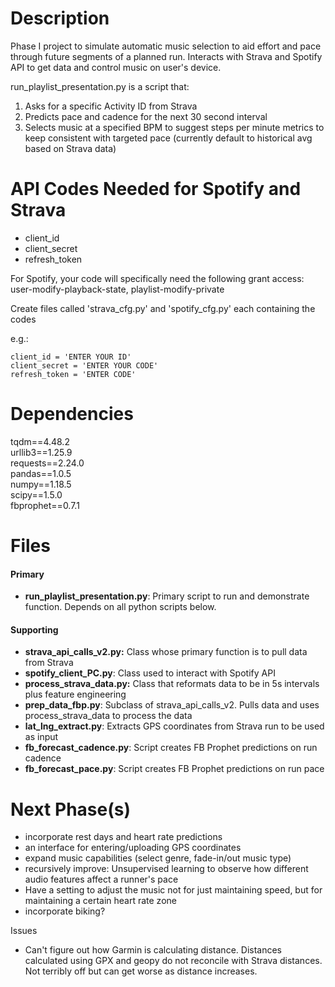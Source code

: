 

# Description

Phase I project to simulate automatic music selection to aid effort and pace through future segments of a planned run. Interacts with Strava and Spotify API to get data and control music on user's device.

run_playlist_presentation.py is a script that:

1) Asks for a specific Activity ID from Strava
2) Predicts pace and cadence for the next 30 second interval
3) Selects music at a specified BPM to suggest steps per minute metrics to keep consistent with targeted pace (currently default to historical avg based on Strava data)

# API Codes Needed for Spotify and Strava
- client_id
- client_secret 
- refresh_token 

For Spotify, your code will specifically need the following grant access: user-modify-playback-state, playlist-modify-private

Create files called 'strava_cfg.py' and 'spotify_cfg.py' each containing the codes

e.g.:
```
client_id = 'ENTER YOUR ID'
client_secret = 'ENTER YOUR CODE'
refresh_token = 'ENTER CODE'
```

# Dependencies
tqdm==4.48.2  
urllib3==1.25.9  
requests==2.24.0  
pandas==1.0.5  
numpy==1.18.5  
scipy==1.5.0  
fbprophet==0.7.1  

# Files

#### Primary

- **run_playlist_presentation.py**: Primary script to run and demonstrate function. Depends on all python scripts below.

#### Supporting

- **strava_api_calls_v2.py:** Class whose primary function is to pull data from Strava
- **spotify_client_PC.py**: Class used to interact with Spotify API
- **process_strava_data.py:** Class that reformats data to be in 5s intervals plus feature engineering
- **prep_data_fbp.py**: Subclass of strava_api_calls_v2. Pulls data and uses process_strava_data to process the data
- **lat_lng_extract.py**: Extracts GPS coordinates from Strava run to be used as input
- **fb_forecast_cadence.py**: Script creates FB Prophet predictions on run cadence
- **fb_forecast_pace.py**: Script creates FB Prophet predictions on run pace


# Next Phase(s)
- incorporate rest days and heart rate predictions
- an interface for entering/uploading GPS coordinates
- expand music capabilities (select genre, fade-in/out music type)
- recursively improve: Unsupervised learning to observe how different audio features affect a runner's pace
- Have a setting to adjust the music not for just maintaining speed, but for maintaining a certain heart rate zone
- incorporate biking?

Issues
- Can't figure out how Garmin is calculating distance. Distances calculated using GPX and geopy do not reconcile with Strava distances. Not terribly off but can get worse as distance increases. 

